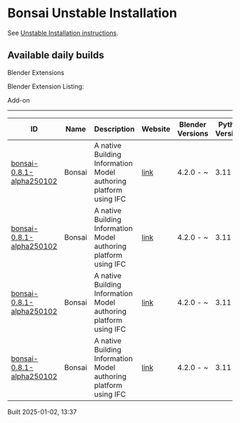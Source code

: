 # Bonsai Unstable Installation

See [Unstable Installation instructions](https://docs.bonsaibim.org/guides/development/installation.html#unstable-installation).

## Available daily builds



Blender Extensions

Blender Extension Listing:

Add-on

---

| ID | Name | Description | Website | Blender Versions | Python Versions | Platforms | Size |
| --- | --- | --- | --- | --- | --- | --- | --- |
| [bonsai-0.8.1-alpha250102](https://github.com/IfcOpenShell/IfcOpenShell/releases/download/bonsai-0.8.1-alpha2501021333/bonsai_py311-0.8.1-alpha250102-windows-x64.zip?repository=https://raw.githubusercontent.com/IfcOpenShell/bonsai_unstable_repo/main/index.json&blender_version_min=4.2.0&platforms=windows-x64&python_versions=3.11) | Bonsai | A native Building Information Model authoring platform using IFC | [link](https://bonsaibim.org/) | 4.2.0 - ~ | 3.11 | windows-x64 | 80.6MB |
| [bonsai-0.8.1-alpha250102](https://github.com/IfcOpenShell/IfcOpenShell/releases/download/bonsai-0.8.1-alpha2501021333/bonsai_py311-0.8.1-alpha250102-macos-x64.zip?repository=https://raw.githubusercontent.com/IfcOpenShell/bonsai_unstable_repo/main/index.json&blender_version_min=4.2.0&platforms=macos-x64&python_versions=3.11) | Bonsai | A native Building Information Model authoring platform using IFC | [link](https://bonsaibim.org/) | 4.2.0 - ~ | 3.11 | macos-x64 | 101.2MB |
| [bonsai-0.8.1-alpha250102](https://github.com/IfcOpenShell/IfcOpenShell/releases/download/bonsai-0.8.1-alpha2501021333/bonsai_py311-0.8.1-alpha250102-macos-arm64.zip?repository=https://raw.githubusercontent.com/IfcOpenShell/bonsai_unstable_repo/main/index.json&blender_version_min=4.2.0&platforms=macos-arm64&python_versions=3.11) | Bonsai | A native Building Information Model authoring platform using IFC | [link](https://bonsaibim.org/) | 4.2.0 - ~ | 3.11 | macos-arm64 | 101.9MB |
| [bonsai-0.8.1-alpha250102](https://github.com/IfcOpenShell/IfcOpenShell/releases/download/bonsai-0.8.1-alpha2501021333/bonsai_py311-0.8.1-alpha250102-linux-x64.zip?repository=https://raw.githubusercontent.com/IfcOpenShell/bonsai_unstable_repo/main/index.json&blender_version_min=4.2.0&platforms=linux-x64&python_versions=3.11) | Bonsai | A native Building Information Model authoring platform using IFC | [link](https://bonsaibim.org/) | 4.2.0 - ~ | 3.11 | linux-x64 | 108.3MB |

Built 2025-01-02, 13:37




